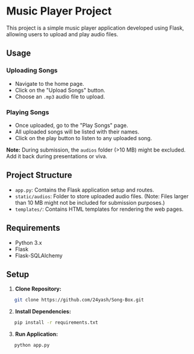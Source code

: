# Music Player Project

This project is a simple music player application developed using Flask, allowing users to upload and play audio files.

## Usage

### Uploading Songs

- Navigate to the home page.
- Click on the "Upload Songs" button.
- Choose an `.mp3` audio file to upload.

### Playing Songs

- Once uploaded, go to the "Play Songs" page.
- All uploaded songs will be listed with their names.
- Click on the play button to listen to any uploaded song.

**Note:** During submission, the `audios` folder (>10 MB) might be excluded. Add it back during presentations or viva.

## Project Structure

- `app.py`: Contains the Flask application setup and routes.
- `static/audios`: Folder to store uploaded audio files. (Note: Files larger than 10 MB might not be included for submission purposes.)
- `templates/`: Contains HTML templates for rendering the web pages.

## Requirements

- Python 3.x
- Flask
- Flask-SQLAlchemy

## Setup

1. **Clone Repository:**

```bash
   git clone https://github.com/24yash/Song-Box.git
```

2. **Install Dependencies:**

```bash
   pip install -r requirements.txt
```

3. **Run Application:**

```bash
   python app.py
```
